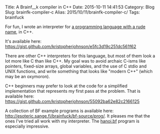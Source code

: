 Title: A Brainf__k compiler in C++
Date: 2015-10-11 14:41:53
Category: Blog
Slug: brainfk-compiler-c
Alias: 2015/10/11/brainfk-compiler-c/
Tags: brainfuck


For fun, I wrote an interpreter for [a programming language with a rude name](https://en.wikipedia.org/wiki/Brainfuck), in C++.

It's available here: <https://gist.github.com/kristopherjohnson/e5fc3d19c251dc561f62>

There are other C++ interpreters for this language, but most of them look a lot more like C than like C++. My goal was to avoid archaic C-isms like pointers, fixed-size arrays, global variables, and the use of C stdio and UNIX functions, and write something that looks like "modern C++" (which may be an oxymoron). 

C++ beginners may prefer to look at the code for a simplified implementation that represents my first pass at the problem. That is available here: <https://gist.github.com/kristopherjohnson/55092ba62e82c2166125>

A collection of BF example programs is available here: <http://esoteric.sange.fi/brainfuck/bf-source/prog/>. It pleases me that the ones I've tried all work with my interpreter. The [hanoi.bf](http://esoteric.sange.fi/brainfuck/bf-source/prog/hanoi.bf) program is especially impressive.
